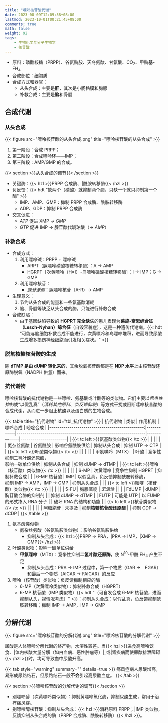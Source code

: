 ```yaml
---
title: "嘌呤核苷酸代谢"
date: 2023-08-09T12:09:58+08:00
lastmod: 2023-10-01T00:21:45+08:00
comments: true
math: false
weight: 92
tags:
    - 生物化学与分子生物学
    - 核苷酸
---
```


- 原料：磷酸核糖（PRPP）、谷氨酰胺、天冬氨酸、甘氨酸、CO<sub>2</sub>、甲酰基-FH<sub>4</sub>
- 合成部位：细胞质
- 合成方式和器官：
    - 从头合成：主要是**肝**，其次是小肠黏膜和胸腺
    - 补救合成：主要是**脑**和骨髓

<!--more-->

## 合成代谢

### 从头合成

{{< figure src="嘌呤核苷酸的从头合成.png" title="嘌呤核苷酸的从头合成" >}}

1. 第一阶段：合成 PRPP；
2. 第二阶段：合成嘌呤环——IMP；
3. 第三阶段：AMP/GMP 的合成。

{{< section >}}从头合成的调节{{< /section >}}

- 关键酶：{{< hzl >}}PRPP 合成酶、|酰胺转移酶{{< /hzl >}}
- 负反馈：{{< hdt "缺两个（磷酸）就抑制两个酶，只缺一个就只抑制第一个酶" >}}
    - IMP、AMP、GMP：抑制 PRPP 合成酶、酰胺转移酶
    - ADP、GDP：抑制 PRPP 合成酶
- 交叉促进：
    - *ATP* 促进 XMP → *GMP*
    - *GTP* 促进 IMP → 腺苷酸代琥珀酸（→ *AMP*）

### 补救合成

- 合成方式：
    1. 利用嘌呤碱：PRPP + 嘌呤碱
        - ARPT（腺嘌呤磷酸核糖转移酶）：A → AMP
        - HGRPT［次黄嘌呤（H=I）-鸟嘌呤磷酸核糖转移酶］：I → IMP；G → GMP
    2. 利用嘌呤核苷：
        - *腺苷激酶*：腺嘌呤核苷（A-R）→ AMP
- 生理意义：
    1. 节约从头合成的能量和一些氨基酸消耗
    2. 脑、骨髓等缺乏从头合成的酶，只能进行补救合成
- 合成缺陷：
    - 由于基因缺陷导致的 **HGPRT 完全缺失**的患儿表现为**莱施-奈恩综合征（Lesch-Nyhan）综合征**（自毁容貌症），这是一种遗传代谢病。{{< hdt "可能与脑细胞补救合成不能进行，次黄嘌呤和鸟嘌呤堆积，进而导致尿酸生成增多损伤神经细胞而引发相关症状。" >}}

### 脱氧核糖核苷酸的生成

除 **dTMP 是由 dUMP 转化来的**，其余脱氧核苷酸都是在 **NDP 水平**上由核苷酸还原酶脱氧（NADPH 供氢）而来。

### 抗代谢物

嘌呤核昔酸的抗代谢物是一些嘌呤、氨基酸或叶酸等的类似物。它们主要以*竞争性抑制*或“以假乱真”（*消耗其他原料*、*负反馈抑制*）等方式干扰或阻断嗦呤核昔酸的合成代谢，从而进一步阻止核酸以及蛋白质的生物合成。

{{< table title="抗代谢物" id="tbl_抗代谢物" >}}
|                                       抗代谢物 | 类似       | 作用机制                                                       | 嘌呤合成     | 嘧啶合成              |
|-----------------------------------------------:|------------|----------------------------------------------------------------|--------------|-----------------------|
|         {{< tc left >}}氨基酸类似物{{< /tc >}} |            |                                                                |              |                       |
|                                     氮杂丝氨酸 | 谷氨酰胺   | 影响谷氨酰胺供给                                               | 抑制从头合成 | 抑制 UTP → CTP        |
|           {{< tc left >}}叶酸类似物{{< /tc >}} |            |                                                                |              |                       |
|                                甲氨喋呤（MTX） | 叶酸       | 竞争性抑制二氢叶酸还原酶，<br/>影响一碳单位供给                | 抑制从头合成 | 抑制 dUMP → dTMP      |
| {{< tc left >}}嘌呤（核苷酸）类似物{{< /tc >}} |            |                                                                |              |                       |
|                                           6-MP | 次黄嘌呤   | 竞争性抑制 HGPRT                                               | 抑制补救合成 |                       |
|                                    6-MP 核苷酸 | IMP        | 以假乱真，负反馈抑制酰胺转移酶，<br/>抑制 IMP → AMP，IMP → GMP | 抑制从头合成 |                       |
| {{< tc left >}}嘧啶（核苷酸）类似物{{< /tc >}} |            |                                                                |              |                       |
|                                           5-FU | 胸腺嘧啶   | *无活性*                                                       |              |                       |
|                                          FdUMP | dUMP       | 胸苷酸合酶的抑制剂                                             |              | 抑制 dUMP → dTMP      |
|                                           FUTP | 可能是 UTP | 以 FUMP 的形式掺入 RNA 分子                                    |              | 破坏 RNA 的结构和功能 |
|           {{< tc left >}}核苷类似物{{< /tc >}} |            |                                                                |              |                       |
|                                       阿糖胞苷 | 未提及     | 抑制**核糖核苷酸还原酶**                                       |              | 抑制 CDP → dCDP       |
{{< /table >}}

1. 氨基酸类似物
    - 氮杂丝氨酸（谷氨酰胺类似物）：影响谷氨酰胺供给
        - 抑制从头合成：{{< hzl >}}PRPP → PRA，|PRA → IMP，|XMP → GMP{{< /hzl >}}
2. 叶酸类似物：影响一碳单位供给
    - **甲氨喋呤**（MTX）：竞争性抑制**二氢叶酸还原酶**，使 N<sup>10</sup>-甲酰 FH<sub>4</sub> 产生不足
        - 抑制从头合成：PRA → IMP 过程中，第一个物质（GAR →　FGAR）和最后一个物质（AICAR → FAICAR）的反应
3. 嘌呤（核苷酸）类似物：负反馈抑制相应的酶
    - 6-MP（次黄嘌呤类似物）：抑制补救合成（HGPRT）
    - 6-MP 核苷酸（IMP 类似物）{{< hdt "（可自发合成 6-MP 核苷酸，进而抑制从头，视情况考虑）" >}}：抑制从头合成：以假乱真，负反馈抑制酰胺转移酶；抑制 IMP → AMP，IMP → GMP

## 分解代谢

{{< figure src="嘌呤核苷酸的分解代谢.png" title="嘌呤核苷酸的分解代谢" >}}

尿酸是人体嘌呤分解代谢的终产物，水溶性较差。当{{< hzl >}}进食高嘌呤饮食、|体内核酸大量分解（如白血病、恶性肿瘤等）|_或|肾疾病而使尿酸排泄障碍{{< /hzl >}}时，均可导致血中尿酸升高。

{{< tab style="warning" summary="" details=true >}}
痛风症病人尿酸增高，易形成尿路结石，但尿路结石一般**不会**引起高尿酸血症。
{{< /tab >}}

{{< section >}}嘌呤核苷酸的分解代谢的调节{{< /section >}}

- 别嘌呤醇（次黄嘌呤类似物）：抑制黄嘌呤氧化酶，抑制尿酸生成，常用于治疗痛风症。
- 别嘌呤醇核苷酸：抑制从头合成：{{< hzl >}}消耗原料 PRPP；|IMP 类似物，反馈抑制从头合成的酶（PRPP 合成酶、酰胺转移酶）{{< /hzl >}}。

